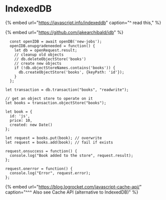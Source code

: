 # IndexedDB

{% embed url="https://javascript.info/indexeddb" caption="^ read this," %}

{% embed url="https://github.com/jakearchibald/idb" %}

```text
  const openIDB = await openDB('new-jobs');
  openIDB.onupgradeneeded = function() {
    let db = openRequest.result;
    // cleanup old objects
    // db.deleteObjectStore('books')
    // create new objects
    if (!db.objectStoreNames.contains('books')) {
      db.createObjectStore('books', {keyPath: 'id'});
    }
  };
```

```text
let transaction = db.transaction("books", "readwrite");

// get an object store to operate on it
let books = transaction.objectStore("books");

let book = {
  id: 'js',
  price: 10,
  created: new Date()
};

let request = books.put(book); // overwrite
let request = books.add(book); // fail if exists

request.onsuccess = function() {
  console.log("Book added to the store", request.result);
};

request.onerror = function() {
  console.log("Error", request.error);
};
```

{% embed url="https://blog.logrocket.com/javascript-cache-api/" caption="^^^ Also see Cache API \(alternative to IndexedDB\)" %}





